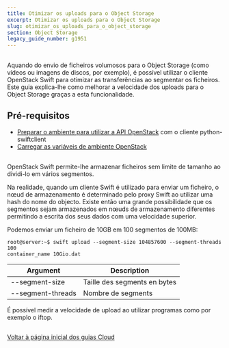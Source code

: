 ```yaml
---
title: Otimizar os uploads para o Object Storage
excerpt: Otimizar os uploads para o Object Storage
slug: otimizar_os_uploads_para_o_object_storage
section: Object Storage
legacy_guide_number: g1951
---
```



## 
Aquando do envio de ficheiros volumosos para o Object Storage (como vídeos ou imagens de discos, por exemplo), é possível utilizar o cliente OpenStack Swift para otimizar as transferências ao segmentar os ficheiros.
Este guia explica-lhe como melhorar a velocidade dos uploads para o Object Storage graças a esta funcionalidade.


## Pré-requisitos

- [Preparar o ambiente para utilizar a API OpenStack]({legacy}1851) com o cliente python-swiftclient
- [Carregar as variáveis de ambiente OpenStack]({legacy}1852)




## 
OpenStack Swift permite-lhe armazenar ficheiros sem limite de tamanho ao dividi-lo em vários segmentos.

Na realidade, quando um cliente Swift é utilizado para enviar um ficheiro, o nœud de armazenamento é determinado pelo proxy Swift ao utilizar uma hash do nome do objecto.
Existe então uma grande possibilidade que os segmentos sejam armazenados em nœuds de armazenamento diferentes permitindo a escrita dos seus dados com uma velocidade superior.

Podemos enviar um ficheiro de 10GB em 100 segmentos de 100MB:


```
root@server:~$ swift upload --segment-size 104857600 --segment-threads 100
container_name 10Gio.dat
```


|Argument|Description|
|---|---|
|--segment-size|Taille des segments en bytes|
|--segment-threads|Nombre de segments|


É possível medir a velocidade de upload ao utilizar programas como por exemplo o iftop.


## 
[Voltar à página inicial dos guias Cloud]({legacy}1785)

